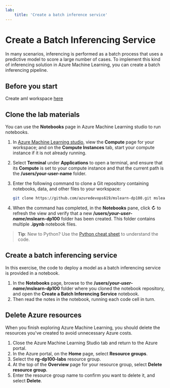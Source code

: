 ```yaml
---
lab:
    title: 'Create a batch inference service'
---
```

# Create a Batch Inferencing Service

In many scenarios, inferencing is performed as a batch process that uses a predictive model to score a large number of cases. To implement this kind of inferencing solution in Azure Machine Learning, you can create a batch inferencing pipeline.

## Before you start

Create aml workspace [here](https://github.com/azuredevops619/mslearn-dp100/blob/main/aml-setup.md) 

## Clone the lab materials

You can use the **Notebooks** page in Azure Machine Learning studio to run notebooks. 

1. In [Azure Machine Learning studio](https://ml.azure.com), view the **Compute** page for your workspace; and on the **Compute Instances** tab, start your compute instance if it is not already running.
1. Select **Terminal** under **Applications** to open a terminal, and ensure that its **Compute** is set to your compute instance and that the current path is the **/users/your-user-name** folder.
1. Enter the following command to clone a Git repository containing notebooks, data, and other files to your workspace:

    ```bash
    git clone https://github.com/azuredevops619/mslearn-dp100.git mslearn-dp100
    ```
1. When the command has completed, in the **Notebooks** pane, click **&#8635;** to refresh the view and verify that a new **/users/*your-user-name*/mslearn-dp100** folder has been created. This folder contains multiple **.ipynb** notebook files.

> **Tip**: New to Python? Use the [Python cheat sheet](cheat-sheets/dp100-cheat-sheet-python.pdf) to understand the code.

## Create a batch inferencing service

In this exercise, the code to deploy a model as a batch inferencing service is provided in a notebook.

1. In the **Notebooks** page, browse to the **/users/*your-user-name*/mslearn-dp100** folder where you cloned the notebook repository, and open the **Create a Batch Inferencing Service** notebook.
2. Then read the notes in the notebook, running each code cell in turn.

## Delete Azure resources

When you finish exploring Azure Machine Learning, you should delete the resources you've created to avoid unnecessary Azure costs.

1. Close the Azure Machine Learning Studio tab and return to the Azure portal.
1. In the Azure portal, on the **Home** page, select **Resource groups**.
1. Select the **rg-dp100-labs** resource group.
1. At the top of the **Overview** page for your resource group, select **Delete resource group**. 
1. Enter the resource group name to confirm you want to delete it, and select **Delete**.
